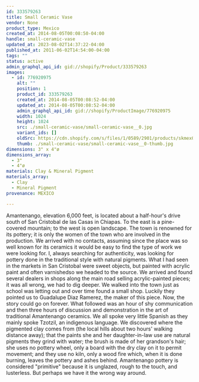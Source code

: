 ```yaml
---
id: 333579263
title: Small Ceramic Vase
vendor: None
product_type: Mexico
created_at: 2014-08-05T00:08:50-04:00
handle: small-ceramic-vase
updated_at: 2023-08-02T14:37:22-04:00
published_at: 2011-06-02T14:54:00-04:00
tags: ""
status: active
admin_graphql_api_id: gid://shopify/Product/333579263
images:
  - id: 776920975
    alt: ""
    position: 1
    product_id: 333579263
    created_at: 2014-08-05T00:08:52-04:00
    updated_at: 2014-08-05T00:08:52-04:00
    admin_graphql_api_id: gid://shopify/ProductImage/776920975
    width: 1024
    height: 1024
    src: ./small-ceramic-vase/small-ceramic-vase__0.jpg
    variant_ids: []
    oldSrc: https://cdn.shopify.com/s/files/1/0589/2901/products/skmex0032.tif.jpeg?v=1407211732
    thumb: ./small-ceramic-vase/small-ceramic-vase__0-thumb.jpg
dimensions: 3" x 4"ø
dimensions_array:
  - 3"
  - 4"ø
materials: Clay & Mineral Pigment
materials_array:
  - Clay
  - Mineral Pigment
provenance: MEXICO

---
```


Amantenango, elevation 6,000 feet, is located about a half-hour's drive south of San Cristobal de las Casas in Chiapas. To the east is a pine-covered mountain; to the west is open landscape. The town is renowned for its pottery; it is only the women of the town who are involved in the production. We arrived with no contacts, assuming since the place was so well known for its ceramics it would be easy to find the type of work we were looking for. I, always searching for authenticity, was looking for pottery done in the traditional style with natural pigments. What I had seen in the markets in San Cristobal were sweet objects, but painted with acrylic paint and often varnishedso we headed to the source. We arrived and found several dealers in shops along the main road selling acrylic-painted pieces; it was all wrong, we had to dig deeper. We walked into the town just as school was letting out and over time found a small shop. Luckily they pointed us to Guadalupe Diaz Ramerez, the maker of this piece. Now, the story could go on forever. What followed was an hour of shy communication and then three hours of discussion and demonstration in the art of traditional Amantenango ceramics. We all spoke very little Spanish as they mainly spoke Tzotzil, an indigenous language. We discovered where the pigmented clay comes from (the local hills about two hours' walking distance away); that the paints she and her daughter-in-law use are natural pigments they grind with water; the brush is made of her grandson's hair; she uses no pottery wheel, only a board with the dry clay on it to permit movement; and they use no kiln, only a wood fire which, when it is done burning, leaves the pottery and ashes behind. Amantenango pottery is considered "primitive" because it is unglazed, rough to the touch, and lusterless. But perhaps we have it the wrong way around.